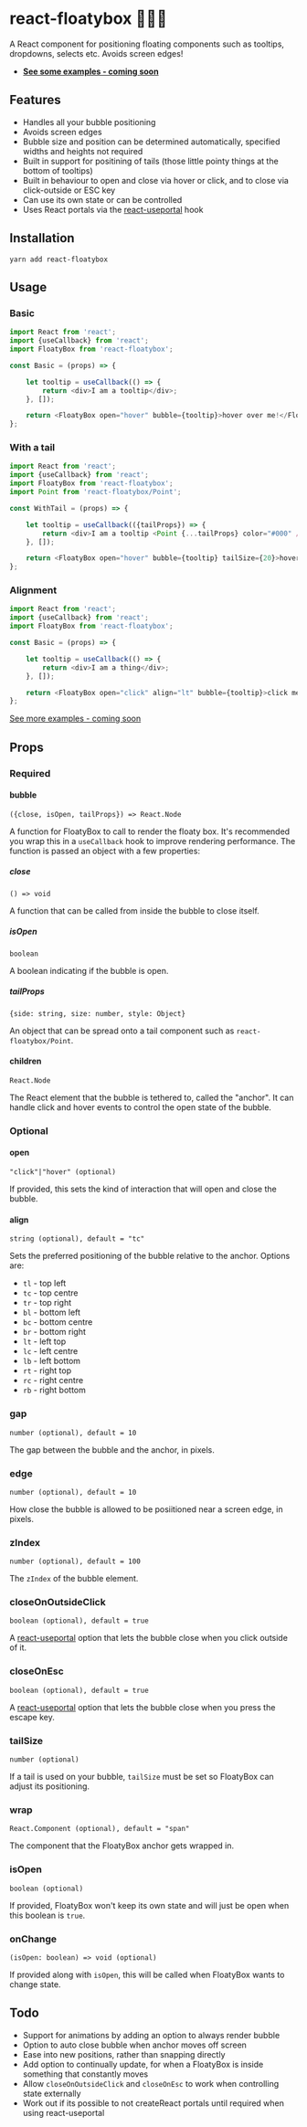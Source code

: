 # react-floatybox 🎈🎁🎉

A React component for positioning floating components such as tooltips, dropdowns, selects etc. Avoids screen edges!

* **[See some examples - coming soon](#)**

## Features
- Handles all your bubble positioning
- Avoids screen edges
- Bubble size and position can be determined automatically, specified widths and heights not required
- Built in support for positining of tails (those little pointy things at the bottom of tooltips)
- Built in behaviour to open and close via hover or click, and to close via click-outside or ESC key
- Can use its own state or can be controlled
- Uses React portals via the [react-useportal](https://github.com/alex-cory/react-useportal) hook

## Installation

```
yarn add react-floatybox
```

## Usage

### Basic

```js
import React from 'react';
import {useCallback} from 'react';
import FloatyBox from 'react-floatybox';

const Basic = (props) => {

    let tooltip = useCallback(() => {
        return <div>I am a tooltip</div>;
    }, []);

    return <FloatyBox open="hover" bubble={tooltip}>hover over me!</FloatyBox>;
};
```

### With a tail

```js
import React from 'react';
import {useCallback} from 'react';
import FloatyBox from 'react-floatybox';
import Point from 'react-floatybox/Point';

const WithTail = (props) => {

    let tooltip = useCallback(({tailProps}) => {
        return <div>I am a tooltip <Point {...tailProps} color="#000" /></div>;
    }, []);

    return <FloatyBox open="hover" bubble={tooltip} tailSize={20}>hover over me!</FloatyBox>
};
```

### Alignment

```js
import React from 'react';
import {useCallback} from 'react';
import FloatyBox from 'react-floatybox';

const Basic = (props) => {

    let tooltip = useCallback(() => {
        return <div>I am a thing</div>;
    }, []);

    return <FloatyBox open="click" align="lt" bubble={tooltip}>click me!</FloatyBox>;
};
```

[See more examples - coming soon](#)

## Props

### Required

#### bubble
`({close, isOpen, tailProps}) => React.Node`

A function for FloatyBox to call to render the floaty box.
It's recommended you wrap this in a `useCallback` hook to improve rendering performance.
The function is passed an object with a few properties:

##### close
`() => void`

A function that can be called from inside the bubble to close itself.

##### isOpen
`boolean`

A boolean indicating if the bubble is open.

##### tailProps
`{side: string, size: number, style: Object}`

An object that can be spread onto a tail component such as `react-floatybox/Point`.

#### children
`React.Node`

The React element that the bubble is tethered to, called the "anchor".
It can handle click and hover events to control the open state of the bubble.

### Optional

#### open
`"click"|"hover" (optional)`

If provided, this sets the kind of interaction that will open and close the bubble.

#### align
`string (optional), default = "tc"`

Sets the preferred positioning of the bubble relative to the anchor. Options are:

- `tl` - top left
- `tc` - top centre
- `tr` - top right
- `bl` - bottom left
- `bc` - bottom centre
- `br` - bottom right
- `lt` - left top
- `lc` - left centre
- `lb` - left bottom
- `rt` - right top
- `rc` - right centre
- `rb` - right bottom

### gap
`number (optional), default = 10`

The gap between the bubble and the anchor, in pixels.

### edge
`number (optional), default = 10`

How close the bubble is allowed to be posiitioned near a screen edge, in pixels.

### zIndex
`number (optional), default = 100`

The `zIndex` of the bubble element.

### closeOnOutsideClick
`boolean (optional), default = true`

A [react-useportal](https://github.com/alex-cory/react-useportal) option that lets the bubble close when you click outside of it.

### closeOnEsc
`boolean (optional), default = true`

A [react-useportal](https://github.com/alex-cory/react-useportal) option that lets the bubble close when you press the escape key.

### tailSize
`number (optional)`

If a tail is used on your bubble, `tailSize` must be set so FloatyBox can adjust its positioning.

### wrap
`React.Component (optional), default = "span"`

The component that the FloatyBox anchor gets wrapped in.

### isOpen
`boolean (optional)`

If provided, FloatyBox won't keep its own state and will just be open when this boolean is `true`.

### onChange
`(isOpen: boolean) => void (optional)`

If provided along with `isOpen`, this will be called when FloatyBox wants to change state.

## Todo

- Support for animations by adding an option to always render bubble
- Option to auto close bubble when anchor moves off screen
- Ease into new positions, rather than snapping directly
- Add option to continually update, for when a FloatyBox is inside something that constantly moves
- Allow `closeOnOutsideClick` and `closeOnEsc` to work when controlling state externally
- Work out if its possible to not createReact portals until required when using react-useportal
